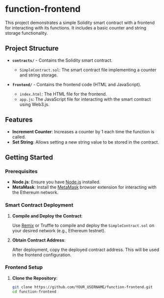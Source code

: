 # function-frontend

This project demonstrates a simple Solidity smart contract with a frontend for interacting with its functions. It includes a basic counter and string storage functionality.

## Project Structure

- **`contracts/`** - Contains the Solidity smart contract.
  - `SimpleContract.sol`: The smart contract file implementing a counter and string storage.

- **`frontend/`** - Contains the frontend code (HTML and JavaScript).
  - `index.html`: The HTML file for the frontend.
  - `app.js`: The JavaScript file for interacting with the smart contract using Web3.js.

## Features

- **Increment Counter**: Increases a counter by 1 each time the function is called.
- **Set String**: Allows setting a new string value to be stored in the contract.

## Getting Started

### Prerequisites

- **Node.js**: Ensure you have [Node.js](https://nodejs.org/) installed.
- **MetaMask**: Install the [MetaMask](https://metamask.io/) browser extension for interacting with the Ethereum network.

### Smart Contract Deployment

1. **Compile and Deploy the Contract**:

   Use [Remix](https://remix.ethereum.org/) or Truffle to compile and deploy the `SimpleContract.sol` on your desired network (e.g., Ethereum testnet).

2. **Obtain Contract Address**:

   After deployment, copy the deployed contract address. This will be used in the frontend configuration.

### Frontend Setup

1. **Clone the Repository**:
   ```bash
   git clone https://github.com/YOUR_USERNAME/function-frontend.git
   cd function-frontend
